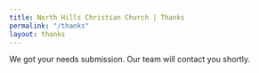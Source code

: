 ```yaml
---
title: North Hills Christian Church | Thanks
permalink: "/thanks"
layout: thanks
---
```


We got your needs submission. Our team will contact you shortly.

